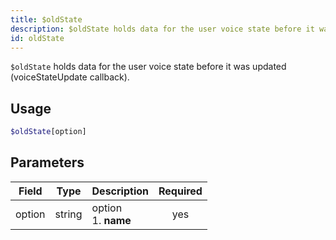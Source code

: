 ```yaml
---
title: $oldState 
description: $oldState holds data for the user voice state before it was updated (voiceStateUpdate callback).
id: oldState
---
```


`$oldState` holds data for the user voice state before it was updated (voiceStateUpdate callback).

## Usage

```php
$oldState[option]
```

## Parameters 


| Field     | Type    | Description                                        | Required |
|-----------|---------|----------------------------------------------------| :------: |
| option    | string  | option <br> 1. **name**                            | yes      |
